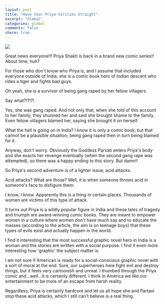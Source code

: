 ```yaml
---
layout: post
title: "Have Your Priya-torities Straight"
excerpt: "Global"
categories: global
comments: false
share: true
---
```


![](http://ichef-1.bbci.co.uk/news/976/media/images/79445000/jpg/_79445401_priya_no_shadow.jpg)


Great news everyone!!! Priya Shakti is back in a brand new comic series!! About time, huh?



For those who don't know who Priya is, and I assume that included everyone outside of India, she is a comic book hero of Indian descent who rides a tiger and fights bad guys. 

Oh yeah, she is a survivor of being gang raped by her fellow villagers.


Say what?!?!?!


Yes, she was gang raped. And not only that, when she told of this account to her family, they shunned her and said she brought shame to the family. Even fellow villagers blamed her, saying she brought it on herself. 


What the hell is going on in India? I know it is only a comic book, but that cannot be a plausible situation; being gang raped then in turn being blamed for it. 

Anyway, don't worry. Obviously the Goddess Parvati enters Priya's body and she exacts her revenge eventually (when the second gang rape was attempted), so there was a happy ending to this story. But damn!! 


So Priya's second adventure is of a lighter issue; acid attacks. 

Acid attacks? What are those? Well, it is when someone throws acid in someone's face to disfigure them. 

I know, I know. Apparently this is a thing in certain places. Thousands of women are victims of this type of attack.


It turns out Priya is a wildly popular figure in India and these tales of tragedy and triumph are award-winning comic books. They are meant to empower women in a culture where women don't have much say and to educate the masses (according to the article, the aim is on teenage boys) that these types of evils exist and actually happen in the world.

I find it interesting that the most successful graphic novel hero in India is a woman and the stories are written with a social purpose. I find it even more interesting how 'graphic' the subject matter is. 

I am not sure if American is ready for a social-conscious graphic novel with a sort of moral at the end. Sure, our superheroes here fight evil and destroy things, but it feels very cartoonish and unreal. I thumbed through the Priya comic and...well...it is certainly different. I think in America we like our entertainment to be more of an escape from harsh reality.



Regardless, Priya is certainly hardcore and let us all hope she and Partavi stop these acid attacks, which I still can't believe is a real thing. 











